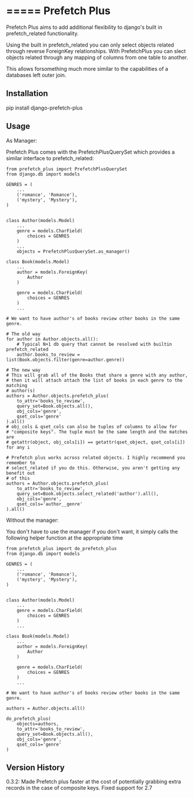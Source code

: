 =====
Prefetch Plus
=====

Prefetch Plus aims to add additional flexibility to django's built in
prefetch_related functionality. 

Using the built in prefetch_related you can only select objects related through
reverse ForeignKey relationships. With PrefetchPlus you can slect objects related
through any mapping of columns from one table to another.

This allows forsomething much more similar to the capabilities of a
databases left outer join.

Installation
-----------
pip install django-prefetch-plus

Usage
-----------

As Manager:

Prefetch Plus comes with the PrefetchPlusQuerySet which provides a similar
interface to prefetch_related:
```
from prefetch_plus import PrefetchPlusQuerySet
from django.db import models

GENRES = (
    ...
    ('romance', 'Romance'),
    ('mystery', 'Mystery'),
)


class Author(models.Model)
    ...
    genre = models.CharField(
        choices = GENRES
    )
    ...
    objects = PrefetchPlusQuerySet.as_manager()
    
class Book(models.Model)
    ...
    author = models.ForeignKey(
        Author
    )

    genre = models.CharField(
        choices = GENRES
    )
    ...

# We want to have author's of books review other books in the same genre.

# The old way
for author in Author.objects.all():
    # Typical N+1 db query that cannot be resolved with builtin prefetch_related
    author.books_to_review = list(Book.objects.filter(genre=author.genre))
    
# The new way
# This will grab all of the Books that share a genre with any author,
# then it will attach attach the list of books in each genre to the matching
# author(s)
authors = Author.objects.prefetch_plus(
    to_attr='books_to_review',
    query_set=Book.objects.all(),
    obj_cols='genre',
    qset_cols='genre'
).all()
# obj_cols & qset_cols can also be tuples of columns to allow for
# "composite keys". The tuple must be the same length and the matches are
# getattr(object, obj_cols[i]) == getattr(qset_object, qset_cols[i]) for any i
 
# Prefetch plus works across related objects. I highly recommend you remember to
# select_related if you do this. Otherwise, you aren't getting any benefit out
# of this
authors = Author.objects.prefetch_plus(
    to_attr='books_to_review',
    query_set=Book.objects.select_related('author').all(),
    obj_cols='genre',
    qset_cols='author__genre'
).all()
```

Without the manager:

You don't have to use the manager if you don't want, it simply calls the
following helper function at the appropriate time

```
from prefetch_plus import do_prefetch_plus
from django.db import models

GENRES = (
    ...
    ('romance', 'Romance'),
    ('mystery', 'Mystery'),
)


class Author(models.Model)
    ...
    genre = models.CharField(
        choices = GENRES
    )
    ...

class Book(models.Model)
    ...
    author = models.ForeignKey(
        Author
    )

    genre = models.CharField(
        choices = GENRES
    )
    ...

# We want to have author's of books review other books in the same genre.

authors = Author.objects.all()

do_prefetch_plus(
    objects=authors,
    to_attr='books_to_review',
    query_set=Book.objects.all(),
    obj_cols='genre',
    qset_cols='genre'
)
```

Version History
-----------
0.3.2: Made Prefetch plus faster at the cost of potentially grabbing extra
       records in the case of composite keys. Fixed support for 2.7
